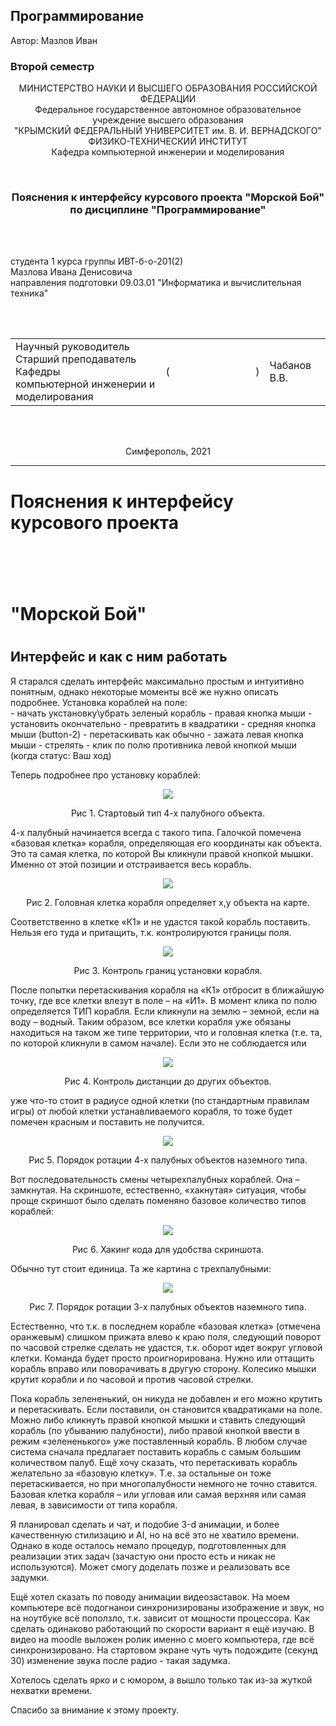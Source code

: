 ## Программирование
​Автор: Мазлов Иван
​<br><h3> Второй семестр </h3>
<p align="center">МИНИСТЕРСТВО НАУКИ  И ВЫСШЕГО ОБРАЗОВАНИЯ РОССИЙСКОЙ ФЕДЕРАЦИИ<br>
Федеральное государственное автономное образовательное учреждение высшего образования<br>
"КРЫМСКИЙ ФЕДЕРАЛЬНЫЙ УНИВЕРСИТЕТ им. В. И. ВЕРНАДСКОГО"<br>
ФИЗИКО-ТЕХНИЧЕСКИЙ ИНСТИТУТ<br>
Кафедра компьютерной инженерии и моделирования</p>
<br>
<h3 align="center">Пояснения к интерфейсу курсового проекта "Морской Бой"<br> по дисциплине "Программирование"</h3>
<br><br>
<p>студента 1 курса группы ИВТ-б-о-201(2)<br>
Мазлова Ивана Денисовича<br>
направления подготовки 09.03.01 "Информатика и вычислительная техника"</p>
<br><br>
<table>
<tr><td>Научный руководитель<br> Старший преподаватель Кафедры<br> компьютерной инженерии и моделирования</td>
<td>(&nbsp;&nbsp;&nbsp;&nbsp;&nbsp;&nbsp;&nbsp;&nbsp;&nbsp;&nbsp;&nbsp;&nbsp;&nbsp;&nbsp;&nbsp;&nbsp;&nbsp;&nbsp;&nbsp;&nbsp;&nbsp;&nbsp;&nbsp;&nbsp;&nbsp;&nbsp;&nbsp;&nbsp;&nbsp;&nbsp;&nbsp;&nbsp;)</td>
<td>Чабанов В.В.</td>
</tr>
</table>
<br><br>
<p align="center" > Симферополь, 2021</p>
<hr>


<p align="center"><h1>Пояснения к интерфейсу курсового проекта<h1></p>
<br><p align="center"><h1>"Морской Бой"<h1></p>

<h2>Интерфейс и как с ним работать</h2>
Я старался сделать интерфейс максимально простым и интуитивно понятным, однако некоторые моменты всё же нужно описать подробнее.
Установка кораблей на поле:<br>
- начать укстановку\убрать зеленый корабль - правая кнопка мыши
- установить окончательно - превратить в квадратики - средняя кнопка мыши (button-2)
- перетаскивать как обычно - зажата левая кнопка мыши
- стрелять - клик по полю противника левой кнопкой мыши (когда статус: Ваш ход)

Теперь подробнее про установку кораблей:

<p align="center"><img src="pic/img1.png"></p>
<p align="center">Рис 1. Стартовый тип 4-х палубного объекта.</p>

4-х палубный начинается всегда с такого типа. Галочкой помечена «базовая клетка» корабля, определяющая его координаты как объекта. Это та самая клетка, по которой Вы кликнули правой кнопкой мышки. Именно от этой позиции и отстраивается весь корабль.
<p align="center"><img src="pic/img2.png"></p>
<p align="center">Рис 2. Головная клетка корабля определяет x,y объекта на карте.</p>
   
Соответственно в клетке «К1» и не удастся такой корабль поставить. Нельзя его туда и притащить, т.к. контролируются границы поля.
<p align="center"><img src="pic/img3.png"></p>
<p align="center">Рис 3. Контроль границ установки корабля.</p>

 
После попытки перетаскивания корабля на «К1» отбросит в ближайшую точку, где все клетки влезут в поле – на «И1».
В момент клика по полю определяется ТИП корабля. Если кликнули на землю – земной, если на воду – водный. Таким образом, все клетки корабля уже обязаны находиться на таком же типе территории, что и головная клетка (т.е. та, по которой кликнули в самом начале). Если это не соблюдается или 
<p align="center"><img src="pic/img4.png"></p>
<p align="center">Рис 4. Контроль дистанции до других объектов.</p>
 
уже что-то стоит в радиусе одной клетки (по стандартным правилам игры) от любой клетки устанавливаемого корабля, то тоже будет помечен красным и поставить не получится.

<p align="center"><img src="pic/img5.png"></p>
<p align="center">Рис 5. Порядок ротации 4-х палубных объектов наземного типа.</p>
 
Вот последовательность смены четырехпалубных кораблей. Она – замкнутая.
На скриншоте, естественно, «хакнутая» ситуация, чтобы проще скриншот было сделать поменяно базовое количество типов кораблей:

<p align="center"><img src="pic/img6.png"></p>
<p align="center">Рис 6. Хакинг кода для удобства скриншота.</p> 

Обычно тут стоит единица.
Та же картина с трехпалубными:

<p align="center"><img src="pic/img7.png"></p>
<p align="center">Рис 7. Порядок ротации 3-х палубных объектов наземного типа.</p>  

Естественно, что т.к. в последнем корабле «базовая клетка» (отмечена оранжевым) слишком прижата влево к краю поля, следующий поворот по часовой стрелке сделать не удастся, т.к. оборот идет вокруг угловой клетки. Команда будет просто проигнорирована. Нужно или оттащить корабль вправо или поворачивать в другую сторону.
Колесико мышки крутит корабли и по часовой и против часовой стрелки.

Пока корабль зелененький, он никуда не добавлен и его можно крутить и перетаскивать. Если поставили, он становится квадратиками на поле. Можно либо кликнуть правой кнопкой мышки и ставить следующий корабль (по убыванию палубности), либо правой кнопкой ввести в режим «зелененького» уже поставленный корабль.
В любом случае система сначала предлагает поставить корабль с самым большим количеством палуб.
Ещё хочу сказать, что перетаскивать корабль желательно за «базовую клетку». Т.е. за остальные он тоже перетаскивается, но при многопалубности немного не точно ставится.
Базовая клетка корабля – или угловая или самая верхняя или самая левая, в зависимости от типа корабля.

Я планировал сделать и чат, и подобие 3-d анимации, и более качественную стилизацию и AI, но на всё это не хватило времени. Однако в коде осталось немало процедур, подготовленных для реализации этих задач (зачастую они просто есть и никак не используются). Может смогу доделать позже и реализовать все задумки.

Ещё хотел сказать по поводу анимации видеозаставок. На моем компьютере всё подогнанои синхронизированы изображение и звук, но на ноутбуке всё поползло, т.к. зависит от мощности процессора. Как сделать одинаково работающий по скорости вариант я ещё изучаю.
В видео на moodle выложен ролик именно с моего компьютера, где всё синхронизировано.
На стартовом экране чуть чуть подождите (секунд 30) изменение звука после радио - такая задумка.

Хотелось сделать ярко и с юмором, а вышло только так из-за жуткой нехватки времени.

Спасибо за внимание к этому проекту.
